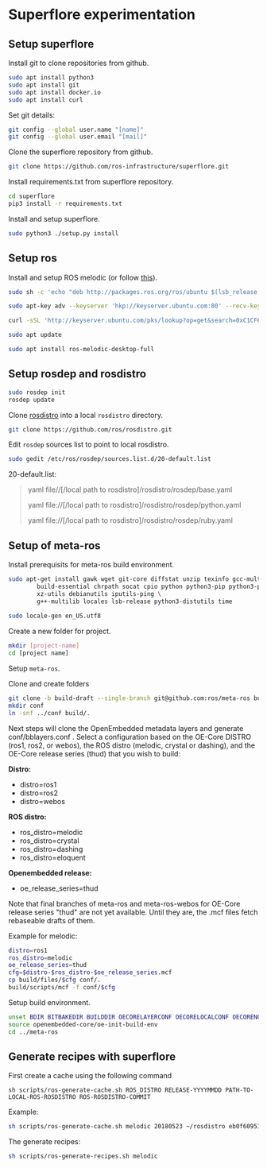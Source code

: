 # Superflore experimentation


## Setup superflore

Install git to clone repositories from github.

```sh
sudo apt install python3
sudo apt install git
sudo apt install docker.io
sudo apt install curl
```
Set git details:
```sh
git config --global user.name "[name]"
git config --global user.email "[mail]"
```


Clone the superflore repository from github.
```sh
git clone https://github.com/ros-infrastructure/superflore.git
```

Install requirements.txt from superflore repository.

```sh
cd superflore
pip3 install -r requirements.txt
```

Install and setup superflore.

```sh
sudo python3 ./setup.py install
```

## Setup ros
Install and setup ROS melodic (or follow [this](http://wiki.ros.org/Installation/Ubuntu)).

```sh
sudo sh -c 'echo "deb http://packages.ros.org/ros/ubuntu $(lsb_release -sc) main" > /etc/apt/sources.list.d/ros-latest.list'

sudo apt-key adv --keyserver 'hkp://keyserver.ubuntu.com:80' --recv-key C1CF6E31E6BADE8868B172B4F42ED6FBAB17C654

curl -sSL 'http://keyserver.ubuntu.com/pks/lookup?op=get&search=0xC1CF6E31E6BADE8868B172B4F42ED6FBAB17C654' | sudo apt-key add -

sudo apt update

sudo apt install ros-melodic-desktop-full
```

## Setup rosdep and rosdistro

```sh
sudo rosdep init
rosdep update
```

Clone [rosdistro](https://github.com/ros/rosdistro.git) into a local `rosdistro` directory.
```sh
git clone https://github.com/ros/rosdistro.git
```

Edit `rosdep` sources list to point to local rosdistro.

```sh
sudo gedit /etc/ros/rosdep/sources.list.d/20-default.list
```
20-default.list:
>yaml file//[/local path to rosdistro]/rosdistro/rosdep/base.yaml
>
>yaml file://[/local path to rosdistro]/rosdistro/rosdep/python.yaml
>
>yaml file://[/local path to rosdistro]/rosdistro/rosdep/ruby.yaml


## Setup of meta-ros 
Install prerequisits for meta-ros build environment.

```sh
sudo apt-get install gawk wget git-core diffstat unzip texinfo gcc-multilib \
        build-essential chrpath socat cpio python python3-pip python3-pexpect \
        xz-utils debianutils iputils-ping \
        g++-multilib locales lsb-release python3-distutils time
        
sudo locale-gen en_US.utf8
```

Create a new folder for project.
```sh
mkdir [project-name]
cd [project name]
```

Setup `meta-ros`.

Clone and create folders
```sh
git clone -b build-draft --single-branch git@github.com:ros/meta-ros build
mkdir conf
ln -snf ../conf build/.
```

Next steps will clone the OpenEmbedded metadata layers and generate conf/bblayers.conf . Select a configuration based on the OE-Core DISTRO (ros1, ros2, or webos), the ROS distro (melodic, crystal or dashing), and the OE-Core release series (thud) that you wish to build:

**Distro:**
 * distro=ros1
 * distro=ros2
 * distro=webos

**ROS distro:**
 * ros_distro=melodic
 * ros_distro=crystal
 * ros_distro=dashing
 * ros_distro=eloquent

**Openembedded release:**
 * oe_release_series=thud


Note that final branches of meta-ros and meta-ros-webos for OE-Core release series "thud" are not yet available. Until they are, the .mcf files fetch rebaseable drafts of them.

Example for melodic:
```sh
distro=ros1
ros_distro=melodic
oe_release_series=thud
cfg=$distro-$ros_distro-$oe_release_series.mcf
cp build/files/$cfg conf/.
build/scripts/mcf -f conf/$cfg
```
Setup build environment.
```sh
unset BDIR BITBAKEDIR BUILDDIR OECORELAYERCONF OECORELOCALCONF OECORENOTESCONF OEROOT TEMPLATECONF
source openembedded-core/oe-init-build-env
cd ../meta-ros
```

## Generate recipes with superflore

First create a cache using the following command
```
sh scripts/ros-generate-cache.sh ROS_DISTRO RELEASE-YYYYMMDD PATH-TO-LOCAL-ROS-ROSDISTRO ROS-ROSDISTRO-COMMIT
```

Example:
```sh
sh scripts/ros-generate-cache.sh melodic 20180523 ~/rosdistro eb0f60951c4df8cb1aaf9b945539de5647428c38

```

The generate recipes:
```sh
sh scripts/ros-generate-recipes.sh melodic
```
